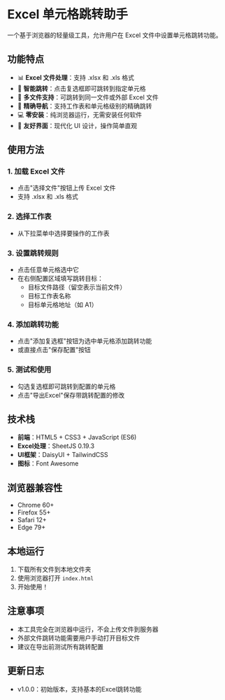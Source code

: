 # Excel 单元格跳转助手

一个基于浏览器的轻量级工具，允许用户在 Excel 文件中设置单元格跳转功能。

## 功能特点

- 📊 **Excel 文件处理**：支持 .xlsx 和 .xls 格式
- 🔗 **智能跳转**：点击复选框即可跳转到指定单元格
- 📁 **多文件支持**：可跳转到同一文件或外部 Excel 文件
- 🎯 **精确导航**：支持工作表和单元格级别的精确跳转
- 💻 **零安装**：纯浏览器运行，无需安装任何软件
- 🎨 **友好界面**：现代化 UI 设计，操作简单直观

## 使用方法

### 1. 加载 Excel 文件
- 点击"选择文件"按钮上传 Excel 文件
- 支持 .xlsx 和 .xls 格式

### 2. 选择工作表
- 从下拉菜单中选择要操作的工作表

### 3. 设置跳转规则
- 点击任意单元格选中它
- 在右侧配置区域填写跳转目标：
  - 目标文件路径（留空表示当前文件）
  - 目标工作表名称
  - 目标单元格地址（如 A1）

### 4. 添加跳转功能
- 点击"添加复选框"按钮为选中单元格添加跳转功能
- 或直接点击"保存配置"按钮

### 5. 测试和使用
- 勾选复选框即可跳转到配置的单元格
- 点击"导出Excel"保存带跳转配置的修改

## 技术栈

- **前端**：HTML5 + CSS3 + JavaScript (ES6)
- **Excel处理**：SheetJS 0.19.3
- **UI框架**：DaisyUI + TailwindCSS
- **图标**：Font Awesome

## 浏览器兼容性

- Chrome 60+
- Firefox 55+
- Safari 12+
- Edge 79+

## 本地运行

1. 下载所有文件到本地文件夹
2. 使用浏览器打开 `index.html`
3. 开始使用！

## 注意事项

- 本工具完全在浏览器中运行，不会上传文件到服务器
- 外部文件跳转功能需要用户手动打开目标文件
- 建议在导出前测试所有跳转配置

## 更新日志

- v1.0.0：初始版本，支持基本的Excel跳转功能
